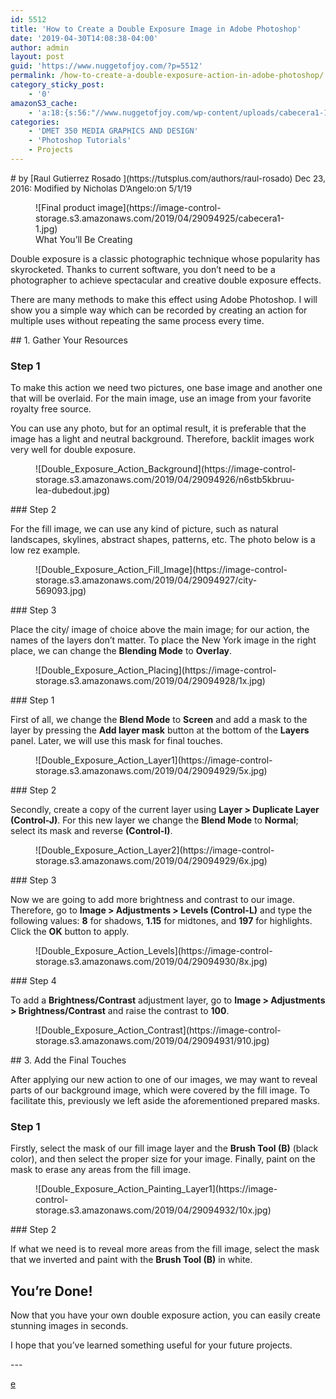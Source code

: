 ```yaml
---
id: 5512
title: 'How to Create a Double Exposure Image in Adobe Photoshop'
date: '2019-04-30T14:08:38-04:00'
author: admin
layout: post
guid: 'https://www.nuggetofjoy.com/?p=5512'
permalink: /how-to-create-a-double-exposure-action-in-adobe-photoshop/
category_sticky_post:
    - '0'
amazonS3_cache:
    - 'a:18:{s:56:"//www.nuggetofjoy.com/wp-content/uploads/cabecera1-1.jpg";a:2:{s:2:"id";s:5:"42593";s:11:"source_type";s:13:"media-library";}s:73:"//image-control-storage.s3.amazonaws.com/2019/04/29094925/cabecera1-1.jpg";a:2:{s:2:"id";s:5:"42593";s:11:"source_type";s:13:"media-library";}s:69:"//www.nuggetofjoy.com/wp-content/uploads/n6stb5kbruu-lea-dubedout.jpg";a:2:{s:2:"id";s:5:"42594";s:11:"source_type";s:13:"media-library";}s:86:"//image-control-storage.s3.amazonaws.com/2019/04/29094926/n6stb5kbruu-lea-dubedout.jpg";a:2:{s:2:"id";s:5:"42594";s:11:"source_type";s:13:"media-library";}s:56:"//www.nuggetofjoy.com/wp-content/uploads/city-569093.jpg";a:2:{s:2:"id";s:5:"42595";s:11:"source_type";s:13:"media-library";}s:73:"//image-control-storage.s3.amazonaws.com/2019/04/29094927/city-569093.jpg";a:2:{s:2:"id";s:5:"42595";s:11:"source_type";s:13:"media-library";}s:47:"//www.nuggetofjoy.com/wp-content/uploads/1x.jpg";a:2:{s:2:"id";s:5:"42596";s:11:"source_type";s:13:"media-library";}s:64:"//image-control-storage.s3.amazonaws.com/2019/04/29094928/1x.jpg";a:2:{s:2:"id";s:5:"42596";s:11:"source_type";s:13:"media-library";}s:47:"//www.nuggetofjoy.com/wp-content/uploads/5x.jpg";a:2:{s:2:"id";s:5:"42598";s:11:"source_type";s:13:"media-library";}s:64:"//image-control-storage.s3.amazonaws.com/2019/04/29094929/5x.jpg";a:2:{s:2:"id";s:5:"42598";s:11:"source_type";s:13:"media-library";}s:47:"//www.nuggetofjoy.com/wp-content/uploads/6x.jpg";a:2:{s:2:"id";s:5:"42599";s:11:"source_type";s:13:"media-library";}s:64:"//image-control-storage.s3.amazonaws.com/2019/04/29094929/6x.jpg";a:2:{s:2:"id";s:5:"42599";s:11:"source_type";s:13:"media-library";}s:47:"//www.nuggetofjoy.com/wp-content/uploads/8x.jpg";a:2:{s:2:"id";s:5:"42600";s:11:"source_type";s:13:"media-library";}s:64:"//image-control-storage.s3.amazonaws.com/2019/04/29094930/8x.jpg";a:2:{s:2:"id";s:5:"42600";s:11:"source_type";s:13:"media-library";}s:48:"//www.nuggetofjoy.com/wp-content/uploads/910.jpg";a:2:{s:2:"id";s:5:"42601";s:11:"source_type";s:13:"media-library";}s:65:"//image-control-storage.s3.amazonaws.com/2019/04/29094931/910.jpg";a:2:{s:2:"id";s:5:"42601";s:11:"source_type";s:13:"media-library";}s:48:"//www.nuggetofjoy.com/wp-content/uploads/10x.jpg";a:2:{s:2:"id";s:5:"42603";s:11:"source_type";s:13:"media-library";}s:65:"//image-control-storage.s3.amazonaws.com/2019/04/29094932/10x.jpg";a:2:{s:2:"id";s:5:"42603";s:11:"source_type";s:13:"media-library";}}'
categories:
    - 'DMET 350 MEDIA GRAPHICS AND DESIGN'
    - 'Photoshop Tutorials'
    - Projects
---
```


<div class="content-banner"><div class="content-banner-restricted-width"><div class="content-banner__body"># <span style="font-size: 10pt;">by <span class="content-heading__author-name">[Raul Gutierrez Rosado ](https://tutsplus.com/authors/raul-rosado)</span><time class="content-heading__publication-date" datetime="2016-12-23T13:37:08Z" title="23 Dec 2016"> Dec 23, 2016: Modified by Nicholas D’Angelo:on 5/1/19</time></span>

</div></div></div><article class="post article view view--loaded"><div class="layout__content-with-sidebar"><div class="post-body view view--loaded"><div class="post-body__body"><div class="post-body__content"><figure class="final-product final-product--image">![Final product image](https://image-control-storage.s3.amazonaws.com/2019/04/29094925/cabecera1-1.jpg)<figcaption>What You’ll Be Creating</figcaption></figure><span class="wysiwyg-font-size-medium">Double exposure is a classic photographic technique whose popularity has skyrocketed. Thanks to current software, you don’t need to be a photographer to achieve spectacular and creative double exposure effects.</span>

<span class="wysiwyg-font-size-medium">There are many methods to make this effect using Adobe Photoshop. I will show you a simple way which can be recorded by creating an action for multiple uses without repeating the same process every time.</span>

<figure class="post_image"></figure>## <span class="sectionnum">1.</span> Gather Your Resources

### Step 1

To make this action we need two pictures, one base image and another one that will be overlaid. For the main image, use an image from your favorite royalty free source.

You can use any photo, but for an optimal result, it is preferable that the image has a light and neutral background. Therefore, backlit images work very well for double exposure.

<figure class="post_image">![Double_Exposure_Action_Background](https://image-control-storage.s3.amazonaws.com/2019/04/29094926/n6stb5kbruu-lea-dubedout.jpg)</figure>### Step 2

For the fill image, we can use any kind of picture, such as natural landscapes, skylines, abstract shapes, patterns, etc. The photo below is a low rez example.

<figure class="post_image">![Double_Exposure_Action_Fill_Image](https://image-control-storage.s3.amazonaws.com/2019/04/29094927/city-569093.jpg)</figure>### Step 3

Place the city/ image of choice above the main image; for our action, the names of the layers don’t matter. To place the New York image in the right place, we can change the **Blending Mode** to **Overlay**.

<figure class="post_image">![Double_Exposure_Action_Placing](https://image-control-storage.s3.amazonaws.com/2019/04/29094928/1x.jpg)</figure><figure class="post_image"></figure>### Step 1

First of all, we change the **Blend Mode** to **Screen** and add a mask to the layer by pressing the **Add layer mask** button at the bottom of the **Layers** panel. Later, we will use this mask for final touches.

<figure class="post_image">![Double_Exposure_Action_Layer1](https://image-control-storage.s3.amazonaws.com/2019/04/29094929/5x.jpg)</figure>### Step 2

Secondly, create a copy of the current layer using **Layer &gt; Duplicate Layer (Control-J)**. For this new layer we change the **Blend Mode** to **Normal**; select its mask and reverse **(Control-I)**.

<figure class="post_image">![Double_Exposure_Action_Layer2](https://image-control-storage.s3.amazonaws.com/2019/04/29094929/6x.jpg)</figure>### Step 3

Now we are going to add more brightness and contrast to our image. Therefore, go to **Image &gt; Adjustments &gt; Levels (Control-L)** and type the following values: **8** for shadows, **1.15** for midtones, and **197** for highlights. Click the **OK** button to apply.

<figure class="post_image">![Double_Exposure_Action_Levels](https://image-control-storage.s3.amazonaws.com/2019/04/29094930/8x.jpg)</figure>### Step 4

To add a **Brightness/Contrast** adjustment layer, go to **Image &gt; Adjustments &gt; Brightness/Contrast** and raise the contrast to **100**.

<figure class="post_image">![Double_Exposure_Action_Contrast](https://image-control-storage.s3.amazonaws.com/2019/04/29094931/910.jpg)</figure><figure class="post_image"></figure>## <span class="sectionnum">3.</span> Add the Final Touches

After applying our new action to one of our images, we may want to reveal parts of our background image, which were covered by the fill image. To facilitate this, previously we left aside the aforementioned prepared masks.

### Step 1

Firstly, select the mask of our fill image layer and the **Brush Tool (B)** (black color), and then select the proper size for your image. Finally, paint on the mask to erase any areas from the fill image.

<figure class="post_image">![Double_Exposure_Action_Painting_Layer1](https://image-control-storage.s3.amazonaws.com/2019/04/29094932/10x.jpg)</figure><div class="post__inarticle-ad-template"><div class="avert avert--inarticle"><div class="avert__wrapper"><div class="avert__content" data-google-query-id="CJKrjp_1_NYCFU62swodc1sPsA" id="div-gpt-1392179501774-0"><div id="google_ads_iframe_/11757429/hub_design_illustration_inarticle_0__container__"> </div></div></div></div></div>### Step 2

If what we need is to reveal more areas from the fill image, select the mask that we inverted and paint with the **Brush Tool (B)** in white.

## You’re Done!

Now that you have your own double exposure action, you can easily create stunning images in seconds.

I hope that you’ve learned something useful for your future projects.

</div></div></div></div></article>---

  
[e](https://www.nuggetofjoy.com/wp-admin/post.php?post=5512&action=edit)